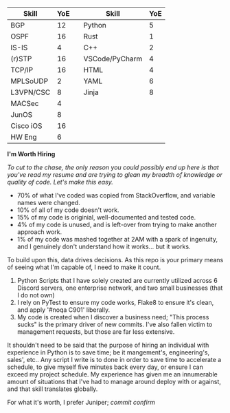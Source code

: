 |Skill|YoE||Skill|YoE|
|---|---|---|---|---|
|BGP|12||Python|5|
|OSPF|16||Rust|1|
|IS-IS|4||C++|2|
|(r)STP|16||VSCode/PyCharm|4|
|TCP/IP|16||HTML|4|
|MPLSoUDP|2||YAML|6|
|L3VPN/CSC|8||Jinja|8|
|MACSec|4||||
|JunOS|8||||
|Cisco iOS|16||||
|HW Eng|6||||


**I'm Worth Hiring**

_To cut to the chase, the only reason you could possibly end up here is that you've read my resume and are trying to glean my breadth of knowledge or quality of code. Let's make this easy._
* 70% of what I've coded was copied from StackOverflow, and variable names were changed.
* 10% of all of my code doesn't work.
* 15% of my code is originial, well-documented and tested code.
* 4% of my code is unused, and is left-over from trying to make another approach work.
* 1% of my code was mashed together at 2AM with a spark of ingenuity, and I genuinely don't understand how it works... but it works.

To build upon this, data drives decisions. As this repo is your primary means of seeing what I'm capable of, I need to make it count.

1. Python Scripts that I have solely created are currently utilized across 6 Discord servers, one enterprise network, and two small businesses (that I do not own)
2. I rely on PyTest to ensure my code works, Flake8 to ensure it's clean, and apply '#noqa C901' liberally.
3. My code is created when I discover a business need; "This process sucks" is the primary driver of new commits. I've also fallen victim to management requests, but those are far less extensive.


It shouldn't need to be said that the purpose of hiring an individual with experience in Python is to save time; be it mangement's, engineering's, sales', etc.. Any script I write is to done in order to save time to accelerate a schedule, to give myself five minutes back every day, or ensure I can exceed my project schedule. My experience has given me an innumerable amount of situations that I've had to manage around deploy with or against, and that skill translates globally.

For what it's worth, I prefer Juniper; _commit confirm_

